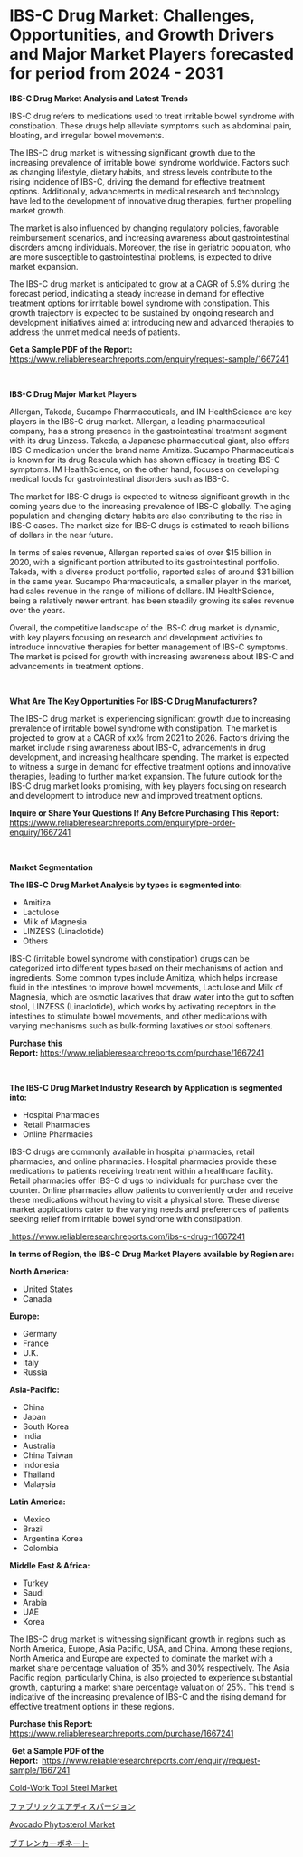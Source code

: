 <p><h1>IBS-C Drug Market: Challenges, Opportunities, and Growth Drivers and Major Market Players forecasted for period from 2024 - 2031</h1></p><p><strong>IBS-C Drug Market Analysis and Latest Trends</strong></p>
<p><p>IBS-C drug refers to medications used to treat irritable bowel syndrome with constipation. These drugs help alleviate symptoms such as abdominal pain, bloating, and irregular bowel movements.</p><p>The IBS-C drug market is witnessing significant growth due to the increasing prevalence of irritable bowel syndrome worldwide. Factors such as changing lifestyle, dietary habits, and stress levels contribute to the rising incidence of IBS-C, driving the demand for effective treatment options. Additionally, advancements in medical research and technology have led to the development of innovative drug therapies, further propelling market growth.</p><p>The market is also influenced by changing regulatory policies, favorable reimbursement scenarios, and increasing awareness about gastrointestinal disorders among individuals. Moreover, the rise in geriatric population, who are more susceptible to gastrointestinal problems, is expected to drive market expansion.</p><p>The IBS-C drug market is anticipated to grow at a CAGR of 5.9% during the forecast period, indicating a steady increase in demand for effective treatment options for irritable bowel syndrome with constipation. This growth trajectory is expected to be sustained by ongoing research and development initiatives aimed at introducing new and advanced therapies to address the unmet medical needs of patients.</p></p>
<p><strong>Get a Sample PDF of the Report:&nbsp;</strong> <a href="https://www.reliableresearchreports.com/enquiry/request-sample/1667241">https://www.reliableresearchreports.com/enquiry/request-sample/1667241</a></p>
<p>&nbsp;</p>
<p><strong>IBS-C Drug Major Market Players</strong></p>
<p><p>Allergan, Takeda, Sucampo Pharmaceuticals, and IM HealthScience are key players in the IBS-C drug market. Allergan, a leading pharmaceutical company, has a strong presence in the gastrointestinal treatment segment with its drug Linzess. Takeda, a Japanese pharmaceutical giant, also offers IBS-C medication under the brand name Amitiza. Sucampo Pharmaceuticals is known for its drug Rescula which has shown efficacy in treating IBS-C symptoms. IM HealthScience, on the other hand, focuses on developing medical foods for gastrointestinal disorders such as IBS-C.</p><p>The market for IBS-C drugs is expected to witness significant growth in the coming years due to the increasing prevalence of IBS-C globally. The aging population and changing dietary habits are also contributing to the rise in IBS-C cases. The market size for IBS-C drugs is estimated to reach billions of dollars in the near future.</p><p>In terms of sales revenue, Allergan reported sales of over $15 billion in 2020, with a significant portion attributed to its gastrointestinal portfolio. Takeda, with a diverse product portfolio, reported sales of around $31 billion in the same year. Sucampo Pharmaceuticals, a smaller player in the market, had sales revenue in the range of millions of dollars. IM HealthScience, being a relatively newer entrant, has been steadily growing its sales revenue over the years.</p><p>Overall, the competitive landscape of the IBS-C drug market is dynamic, with key players focusing on research and development activities to introduce innovative therapies for better management of IBS-C symptoms. The market is poised for growth with increasing awareness about IBS-C and advancements in treatment options.</p></p>
<p>&nbsp;</p>
<p><strong>What Are The Key Opportunities For IBS-C Drug Manufacturers?</strong></p>
<p><p>The IBS-C drug market is experiencing significant growth due to increasing prevalence of irritable bowel syndrome with constipation. The market is projected to grow at a CAGR of xx% from 2021 to 2026. Factors driving the market include rising awareness about IBS-C, advancements in drug development, and increasing healthcare spending. The market is expected to witness a surge in demand for effective treatment options and innovative therapies, leading to further market expansion. The future outlook for the IBS-C drug market looks promising, with key players focusing on research and development to introduce new and improved treatment options.</p></p>
<p><strong>Inquire or Share Your Questions If Any Before Purchasing This Report:</strong> <a href="https://www.reliableresearchreports.com/enquiry/pre-order-enquiry/1667241">https://www.reliableresearchreports.com/enquiry/pre-order-enquiry/1667241</a></p>
<p>&nbsp;</p>
<p><strong>Market Segmentation</strong></p>
<p><strong>The IBS-C Drug Market Analysis by types is segmented into:</strong></p>
<p><ul><li>Amitiza</li><li>Lactulose</li><li>Milk of Magnesia</li><li>LINZESS (Linaclotide)</li><li>Others</li></ul></p>
<p><p>IBS-C (irritable bowel syndrome with constipation) drugs can be categorized into different types based on their mechanisms of action and ingredients. Some common types include Amitiza, which helps increase fluid in the intestines to improve bowel movements, Lactulose and Milk of Magnesia, which are osmotic laxatives that draw water into the gut to soften stool, LINZESS (Linaclotide), which works by activating receptors in the intestines to stimulate bowel movements, and other medications with varying mechanisms such as bulk-forming laxatives or stool softeners.</p></p>
<p><strong>Purchase this Report:&nbsp;</strong><a href="https://www.reliableresearchreports.com/purchase/1667241">https://www.reliableresearchreports.com/purchase/1667241</a></p>
<p>&nbsp;</p>
<p><strong>The IBS-C Drug Market Industry Research by Application is segmented into:</strong></p>
<p><ul><li>Hospital Pharmacies</li><li>Retail Pharmacies</li><li>Online Pharmacies</li></ul></p>
<p><p>IBS-C drugs are commonly available in hospital pharmacies, retail pharmacies, and online pharmacies. Hospital pharmacies provide these medications to patients receiving treatment within a healthcare facility. Retail pharmacies offer IBS-C drugs to individuals for purchase over the counter. Online pharmacies allow patients to conveniently order and receive these medications without having to visit a physical store. These diverse market applications cater to the varying needs and preferences of patients seeking relief from irritable bowel syndrome with constipation.</p></p>
<p><a href="https://www.reliableresearchreports.com/ibs-c-drug-r1667241">&nbsp;https://www.reliableresearchreports.com/ibs-c-drug-r1667241</a></p>
<p><strong>In terms of Region, the IBS-C Drug Market Players available by Region are:</strong></p>
<p>
    <p> <strong> North America: </strong>
        <ul>
            <li>United States</li>
            <li>Canada</li>
        </ul>
        </p> 
    <p> <strong> Europe: </strong>
        <ul>
            <li>Germany</li>
            <li>France</li>
            <li>U.K.</li>
            <li>Italy</li>
            <li>Russia</li>
        </ul>
        </p> 
    <p> <strong> Asia-Pacific: </strong>
        <ul>
            <li>China</li>
            <li>Japan</li>
            <li>South Korea</li>
            <li>India</li>
            <li>Australia</li>
            <li>China Taiwan</li>
            <li>Indonesia</li>
            <li>Thailand</li>
            <li>Malaysia</li>
        </ul>
        </p> 
    <p> <strong> Latin America: </strong>
        <ul>
            <li>Mexico</li>
            <li>Brazil</li>
            <li>Argentina Korea</li>
            <li>Colombia</li>
        </ul>
        </p> 
    <p> <strong> Middle East & Africa: </strong>
        <ul>
            <li>Turkey</li>
            <li>Saudi</li>
            <li>Arabia</li>
            <li>UAE</li>
            <li>Korea</li>
        </ul>
    </p>
    </p>
<p><p>The IBS-C drug market is witnessing significant growth in regions such as North America, Europe, Asia Pacific, USA, and China. Among these regions, North America and Europe are expected to dominate the market with a market share percentage valuation of 35% and 30% respectively. The Asia Pacific region, particularly China, is also projected to experience substantial growth, capturing a market share percentage valuation of 25%. This trend is indicative of the increasing prevalence of IBS-C and the rising demand for effective treatment options in these regions.</p></p>
<p><strong>Purchase this Report: </strong><a href="https://www.reliableresearchreports.com/purchase/1667241">https://www.reliableresearchreports.com/purchase/1667241</a></p>
<p>&nbsp;<strong>Get a Sample PDF of the Report:&nbsp;&nbsp;</strong><a href="https://www.reliableresearchreports.com/enquiry/request-sample/1667241">https://www.reliableresearchreports.com/enquiry/request-sample/1667241</a></p>
<p><strong></strong></p>
<p><p><a href="https://www.linkedin.com/pulse/cold-work-tool-steel-market-dynamics-2024-2031-also-its-trends-uohce">Cold-Work Tool Steel Market</a></p><p><a href="https://github.com/kegley4963/Market-Research-Report-List-1/blob/main/146155059204.md">ファブリックエアディスパージョン</a></p><p><a href="https://www.linkedin.com/pulse/avocado-phytosterol-market-size-growth-segmentation-regional-6hr5e">Avocado Phytosterol Market</a></p><p><a href="https://github.com/FrancoWeber2023/Market-Research-Report-List-1/blob/main/608933659205.md">ブチレンカーボネート</a></p></p>